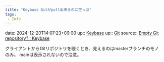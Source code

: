 ```yaml
---
title: "Keybase Gitがpull出来るのに空っぽ"
tags:
 - Info
---
```


date: 2024-12-20T14:07:23+09:00
up:: [Keybase](../Bar/App/Keybase.md)
up:: [Git](../Bar/App/Git.md)
source:: [Empty Git repository? : Keybase](https://www.reddit.com/r/Keybase/comments/tns1zc/empty_git_repository/)

クライアントからGitリポジトリを覗くとき、見えるのはmasterブランチのモノのみ。
mainは表示されないので注意。